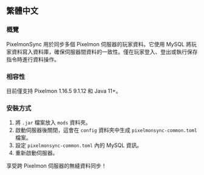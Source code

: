 ## 繁體中文

### 概覽

PixelmonSync 用於同步多個 Pixelmon 伺服器的玩家資料。它使用 MySQL 將玩家資料寫入資料庫，確保伺服器間資料的一致性。僅在玩家登入、登出或執行保存指令時進行資料操作。

### 相容性

目前僅支持 Pixelmon 1.16.5 9.1.12 和 Java 11+。

### 安裝方式

1. 將 `.jar` 檔案放入 `mods` 資料夾。
2. 啟動伺服器後關閉，這會在 `config` 資料夾中生成 `pixelmonsync-common.toml` 檔案。
3. 設定 `pixelmonsync-common.toml` 內的 MySQL 資訊。
4. 重新啟動伺服器。

享受跨 Pixelmon 伺服器的無縫資料同步！
